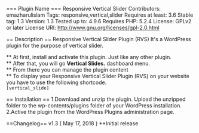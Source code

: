 === Plugin Name ===
Responsive Vertical Slider
Contributors: emazharulislam
Tags: responsive,vertical,slider
Requires at least: 3.6
Stable tag: 1.3
Version: 1.3
Tested up to: 4.9.6
Requires PHP: 5.2.4
License: GPLv2 or later
License URI: http://www.gnu.org/licenses/gpl-2.0.html

== Description ==
Responsive Vertical Slider Plugin (RVS)
It's a WordPress plugin for the purpose of vertical slider. 

** At first, install and activate this plugin. Just like any other plugin.<br/>
** After that, you will go <b>Vertical Slides.</b> dashboard menu.<br/>
** From there you can manage the plugin content<br/>
** To display your Responsive Vertical Slider Plugin (RVS) on your website you have to use the following shortcode. <code> [vertical_slide] </code><br/>

== Installation ==
1.Download and unzip the plugin. Upload the unzipped folder to the wp-contents/plugins folder of your WordPress installation.
2.Active the plugin from the WordPress Plugins administration page.

==Changelog==
v1.3 ( May 17, 2018 )
**Initial release
